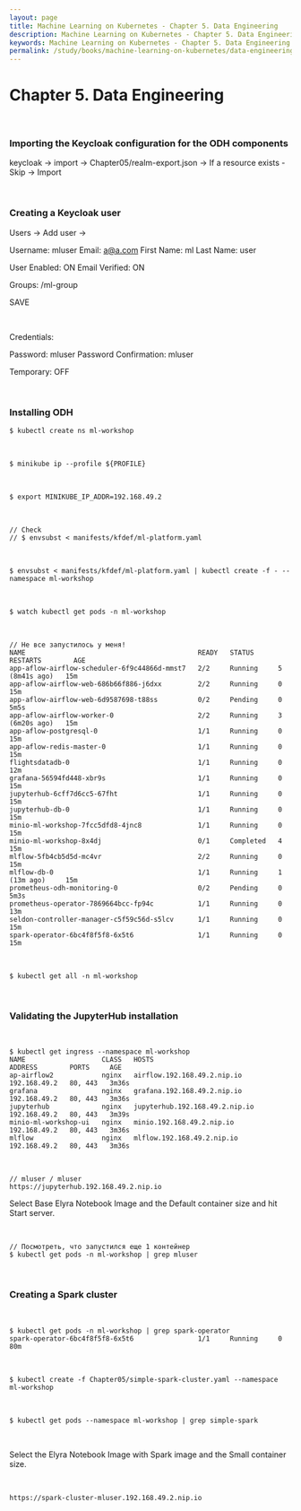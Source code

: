 ```yaml
---
layout: page
title: Machine Learning on Kubernetes - Chapter 5. Data Engineering
description: Machine Learning on Kubernetes - Chapter 5. Data Engineering
keywords: Machine Learning on Kubernetes - Chapter 5. Data Engineering
permalink: /study/books/machine-learning-on-kubernetes/data-engineering/
---
```


# Chapter 5. Data Engineering

<br/>

### Importing the Keycloak configuration for the ODH components

keycloak -> import -> Chapter05/realm-export.json -> If a resource exists - Skip -> Import

<br/>

### Creating a Keycloak user

Users -> Add user ->

Username: mluser
Email: a@a.com
First Name: ml
Last Name: user

User Enabled: ON
Email Verified: ON

Groups: /ml-group

SAVE

<br/>

Credentials:

Password: mluser
Password Confirmation: mluser

Temporary: OFF

<br/>

### Installing ODH

```
$ kubectl create ns ml-workshop
```

<br/>

```
$ minikube ip --profile ${PROFILE}
```

<br/>

```
$ export MINIKUBE_IP_ADDR=192.168.49.2
```

<br/>

```
// Check
// $ envsubst < manifests/kfdef/ml-platform.yaml
```

<br/>

```
$ envsubst < manifests/kfdef/ml-platform.yaml | kubectl create -f - --namespace ml-workshop
```

<br/>

```
$ watch kubectl get pods -n ml-workshop
```

<br/>

```
// Не все запустилось у меня!
NAME                                           READY   STATUS      RESTARTS        AGE
app-aflow-airflow-scheduler-6f9c44866d-mmst7   2/2     Running     5 (8m41s ago)   15m
app-aflow-airflow-web-686b66f886-j6dxx         2/2     Running     0               15m
app-aflow-airflow-web-6d9587698-t88ss          0/2     Pending     0               5m5s
app-aflow-airflow-worker-0                     2/2     Running     3 (6m20s ago)   15m
app-aflow-postgresql-0                         1/1     Running     0               15m
app-aflow-redis-master-0                       1/1     Running     0               15m
flightsdatadb-0                                1/1     Running     0               12m
grafana-56594fd448-xbr9s                       1/1     Running     0               15m
jupyterhub-6cff7d6cc5-67fht                    1/1     Running     0               15m
jupyterhub-db-0                                1/1     Running     0               15m
minio-ml-workshop-7fcc5dfd8-4jnc8              1/1     Running     0               15m
minio-ml-workshop-8x4dj                        0/1     Completed   4               15m
mlflow-5fb4cb5d5d-mc4vr                        2/2     Running     0               15m
mlflow-db-0                                    1/1     Running     1 (13m ago)     15m
prometheus-odh-monitoring-0                    0/2     Pending     0               5m3s
prometheus-operator-7869664bcc-fp94c           1/1     Running     0               13m
seldon-controller-manager-c5f59c56d-s5lcv      1/1     Running     0               15m
spark-operator-6bc4f8f5f8-6x5t6                1/1     Running     0               15m
```

<br/>

```
$ kubectl get all -n ml-workshop
```

<br/>

### Validating the JupyterHub installation

<br/>

```
$ kubectl get ingress --namespace ml-workshop
NAME                   CLASS   HOSTS                            ADDRESS        PORTS     AGE
ap-airflow2            nginx   airflow.192.168.49.2.nip.io      192.168.49.2   80, 443   3m36s
grafana                nginx   grafana.192.168.49.2.nip.io      192.168.49.2   80, 443   3m36s
jupyterhub             nginx   jupyterhub.192.168.49.2.nip.io   192.168.49.2   80, 443   3m39s
minio-ml-workshop-ui   nginx   minio.192.168.49.2.nip.io        192.168.49.2   80, 443   3m36s
mlflow                 nginx   mlflow.192.168.49.2.nip.io       192.168.49.2   80, 443   3m36s
```

<br/>

```
// mluser / mluser
https://jupyterhub.192.168.49.2.nip.io
```

Select Base Elyra Notebook Image and the Default container size and hit Start server.

<br/>

```
// Посмотреть, что запустился еще 1 контейнер
$ kubectl get pods -n ml-workshop | grep mluser
```

<br/>

### Creating a Spark cluster

<br/>

```
$ kubectl get pods -n ml-workshop | grep spark-operator
spark-operator-6bc4f8f5f8-6x5t6                1/1     Running     0             80m
```

<br/>

```
$ kubectl create -f Chapter05/simple-spark-cluster.yaml --namespace ml-workshop
```

<br/>

```
$ kubectl get pods --namespace ml-workshop | grep simple-spark
```

<br/>

Select the Elyra Notebook Image with Spark image and the Small container size.

<br/>

```
https://spark-cluster-mluser.192.168.49.2.nip.io
```
